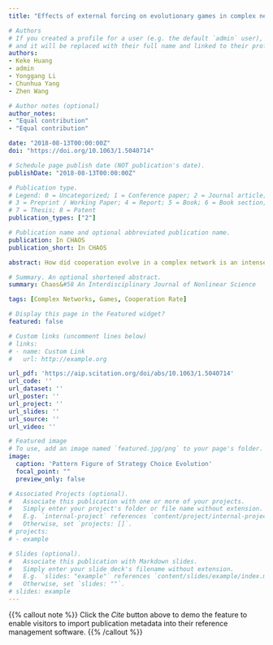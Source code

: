 ```yaml
---
title: "Effects of external forcing on evolutionary games in complex networks"

# Authors
# If you created a profile for a user (e.g. the default `admin` user), write the username (folder name) here 
# and it will be replaced with their full name and linked to their profile.
authors:
- Keke Huang
- admin
- Yonggang Li
- Chunhua Yang
- Zhen Wang

# Author notes (optional)
author_notes:
- "Equal contribution"
- "Equal contribution"

date: "2018-08-13T00:00:00Z"
doi: "https://doi.org/10.1063/1.5040714"

# Schedule page publish date (NOT publication's date).
publishDate: "2018-08-13T00:00:00Z"

# Publication type.
# Legend: 0 = Uncategorized; 1 = Conference paper; 2 = Journal article;
# 3 = Preprint / Working Paper; 4 = Report; 5 = Book; 6 = Book section;
# 7 = Thesis; 8 = Patent
publication_types: ["2"]

# Publication name and optional abbreviated publication name.
publication: In CHAOS
publication_short: In CHAOS

abstract: How did cooperation evolve in a complex network is an intensely investigated problem. Many mechanisms that promote cooperation have been proposed within the framework of the evolutionary game theory. Motivated by the fact that people in society or even a certain group are often controlled by a variety of simple rules, we present an external forcing mechanism to analyze the underlying reasons of widespread cooperation in this paper. In detail, we model the agents on a simple regular network, on which the learning method is controlled by external forcing mechanism, and prisoner’s dilemma has been applied to describe the interaction of agents. By conducting large-scale Monte Carlo simulations, we can easily draw a conclusion that this mechanism can promote cooperation efficiently. In addition, we also show that the proposed mechanism is effective for the cooperation promotion for other game models, such as snowdrift game and multigames. Taken together, the mechanism of external forcing on the evolutionary game is a strong promoter of cooperation even under a severe temptation condition, which has a practical significance and will provide new insight into the analysis and control of cooperative strategy in the complex network for the further research.

# Summary. An optional shortened abstract.
summary: Chaos&#58 An Interdisciplinary Journal of Nonlinear Science

tags: [Complex Networks, Games, Cooperation Rate]

# Display this page in the Featured widget?
featured: false

# Custom links (uncomment lines below)
# links:
# - name: Custom Link
#   url: http://example.org

url_pdf: 'https://aip.scitation.org/doi/abs/10.1063/1.5040714'
url_code: ''
url_dataset: ''
url_poster: ''
url_project: ''
url_slides: ''
url_source: ''
url_video: ''

# Featured image
# To use, add an image named `featured.jpg/png` to your page's folder. 
image:
  caption: 'Pattern Figure of Strategy Choice Evolution'
  focal_point: ""
  preview_only: false

# Associated Projects (optional).
#   Associate this publication with one or more of your projects.
#   Simply enter your project's folder or file name without extension.
#   E.g. `internal-project` references `content/project/internal-project/index.md`.
#   Otherwise, set `projects: []`.
# projects:
# - example

# Slides (optional).
#   Associate this publication with Markdown slides.
#   Simply enter your slide deck's filename without extension.
#   E.g. `slides: "example"` references `content/slides/example/index.md`.
#   Otherwise, set `slides: ""`.
# slides: example
---
```


{{% callout note %}}
Click the *Cite* button above to demo the feature to enable visitors to import publication metadata into their reference management software.
{{% /callout %}}

